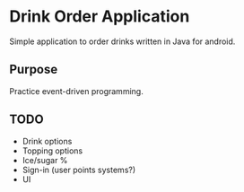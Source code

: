 # Drink Order Application

Simple application to order drinks written in Java for android. 

## Purpose

Practice event-driven programming.

## TODO
- Drink options
- Topping options
- Ice/sugar %
- Sign-in (user points systems?)
- UI
